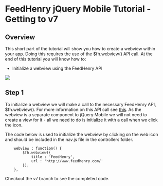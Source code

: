 # FeedHenry jQuery Mobile Tutorial - Getting to v7

## Overview
This short part of the tutorial will show you how to create a webview within your app. Doing this requires the use of the $fh.webview() API call. At the end of this tutorial you will know how to:

* Initialize a webview using the FeedHenry API

![](https://github.com/feedhenry/FH-Training-App-JQM/raw/master/docs/WebView.png)


## Step 1
To initialize a webview we will make a call to the necessary FeedHenry API, $fh.webview(). For more information on this API call see [this](http://docs.feedhenry.com/api-reference/web-view/). As the webview is a separate component to jQuery Mobile we will not need to create a view for it - all we need to do is initialize it with a call when we click the icon.

The code below is used to initialize the webview by clicking on the web icon and should be included in the nav.js file in the controllers folder.

		webview : function() {
			$fh.webview({
				title : 'FeedHenry',
				url : 'http://www.feedhenry.com/'
			});
		},


Checkout the v7 branch to see the completed code.